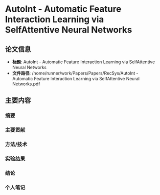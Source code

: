 # AutoInt - Automatic Feature Interaction Learning via SelfAttentive Neural Networks

## 论文信息
- **标题**: AutoInt - Automatic Feature Interaction Learning via SelfAttentive Neural Networks
- **文件路径**: /home/runner/work/Papers/Papers/RecSys/AutoInt - Automatic Feature Interaction Learning via SelfAttentive Neural Networks.pdf

## 主要内容

### 摘要


### 主要贡献


### 方法/技术


### 实验结果


### 结论


### 个人笔记


